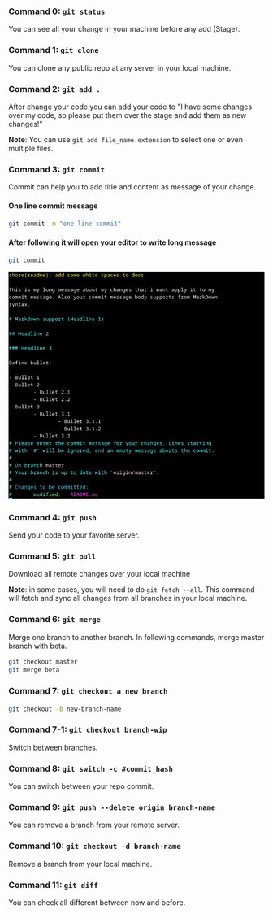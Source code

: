 ### Command 0: `git status`

You can see all your change in your machine before any add (Stage).

### Command 1: `git clone`

You can clone any public repo at any server in your local machine.

### Command 2: `git add .`

After change your code you can add your code to "I have some changes over my
code, so please put them over the stage and add them as new changes!"

__Note__: You can use `git add file_name.extension` to select one or even
multiple files.

### Command 3: `git commit`

Commit can help you to add title and content as message of your change.

#### One line commit message

```bash
git commit -m "one line commit"
```

#### After following it will open your editor to write long message

```bash
git commit
```

![commit](./assets/images/Items.png)

### Command 4: `git push`

Send your code to your favorite server.

### Command 5: `git pull`

Download all remote changes over your local machine

__Note__: in some cases, you will need to do `git fetch --all`. This command
will fetch and sync all changes from all branches in your local machine.

### Command 6: `git merge`

Merge one branch to another branch. In following commands, merge master branch
with beta.

```bash
git checkout master
git merge beta
```

### Command 7: `git checkout a new branch`

```bash
git checkout -b new-branch-name
```

### Command 7-1: `git checkout branch-wip`

Switch between branches.

### Command 8: `git switch -c #commit_hash`

You can switch between your repo commit.

### Command 9: `git push --delete origin branch-name`

You can remove a branch from your remote server.

### Command 10: `git checkout -d branch-name`

Remove a branch from your local machine.

### Command 11: `git diff`

You can check all different between now and before.